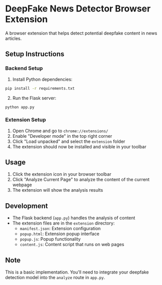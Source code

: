 # DeepFake News Detector Browser Extension

A browser extension that helps detect potential deepfake content in news articles.

## Setup Instructions

### Backend Setup

1. Install Python dependencies:

```bash
pip install -r requirements.txt
```

2. Run the Flask server:

```bash
python app.py
```

### Extension Setup

1. Open Chrome and go to `chrome://extensions/`
2. Enable "Developer mode" in the top right corner
3. Click "Load unpacked" and select the `extension` folder
4. The extension should now be installed and visible in your toolbar

## Usage

1. Click the extension icon in your browser toolbar
2. Click "Analyze Current Page" to analyze the content of the current webpage
3. The extension will show the analysis results

## Development

- The Flask backend (`app.py`) handles the analysis of content
- The extension files are in the `extension` directory:
  - `manifest.json`: Extension configuration
  - `popup.html`: Extension popup interface
  - `popup.js`: Popup functionality
  - `content.js`: Content script that runs on web pages

## Note

This is a basic implementation. You'll need to integrate your deepfake detection model into the `analyze` route in `app.py`.
